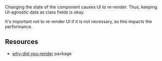 Changing the state of the component causes UI to re-render. Thus, keeping UI-agnostic data as class fields is okay.

It's important not to re-render UI if it is not necessary, as this impacts the performance.

## Resources

- [why-did-you-render](https://github.com/welldone-software/why-did-you-render) package
